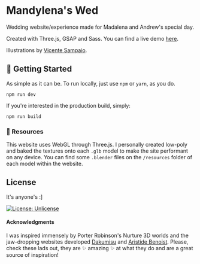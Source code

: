 # Mandylena's Wed

Wedding website/experience made for Madalena and Andrew's special day.

Created with Three.js, GSAP and Sass. You can find a live demo [here](https://mandylena.pt/).

Illustrations by [Vicente Sampaio](https://vicentesampaio.hotglue.me/start).


## :hatching_chick: Getting Started

As simple as it can be. To run locally, just use `npm` or `yarn`, as you do.

```
npm run dev
```

If you're interested in the production build, simply:
```
npm run build
```

### :bento: Resources

This website uses WebGL through Three.js. I personally created low-poly and baked the textures onto each `.glb` model to make the site performant on any device. You can find some `.blender` files on the `/resources` folder of each model within the website.


## License

It's anyone's :]

[![License: Unlicense](https://img.shields.io/badge/license-Unlicense-blue.svg)](http://unlicense.org/)



#### Acknowledgments
I was inspired immensely by Porter Robinson's Nurture 3D worlds and the jaw-dropping websites developed [Dakumisu](https://github.com/Dakumisu) and [Aristide Benoist](https://www.aristidebenoist.com/). Please, check these lads out, they are :sparkles: amazing :sparkles: at what they do and are a great source of inspiration!
